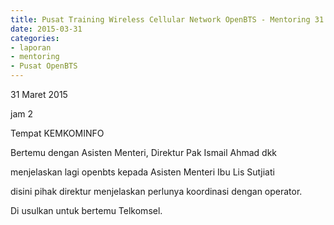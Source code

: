 ```yaml
---
title: Pusat Training Wireless Cellular Network OpenBTS - Mentoring 31 Maret 2015
date: 2015-03-31
categories:
- laporan
- mentoring
- Pusat OpenBTS
---
```


31 Maret 2015

jam 2

Tempat KEMKOMINFO

Bertemu dengan Asisten Menteri, Direktur Pak Ismail Ahmad dkk

menjelaskan lagi openbts kepada Asisten Menteri Ibu Lis Sutjiati

disini pihak direktur menjelaskan perlunya koordinasi dengan operator.

Di usulkan untuk bertemu Telkomsel.
